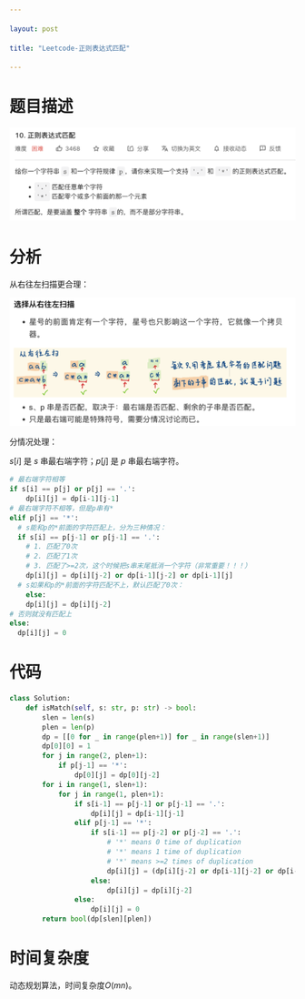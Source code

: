 ```yaml
---

layout: post

title: "Leetcode-正则表达式匹配"

---
```


# 题目描述

<img src="./typora-user-images/image-20230311121831401.png"/>

# 分析

从右往左扫描更合理：

<img src="./typora-user-images/image-20230311121933196.png"/>

分情况处理：

$s[i]$ 是 $s$ 串最右端字符；$p[j]$ 是 $p$ 串最右端字符。

~~~python
# 最右端字符相等
if s[i] == p[j] or p[j] == '.':
	dp[i][j] = dp[i-1][j-1]
# 最右端字符不相等，但是p串有*
elif p[j] == '*':
  # s能和p的*前面的字符匹配上，分为三种情况：
  if s[i] == p[j-1] or p[j-1] == '.':
    # 1. 匹配了0次
    # 2. 匹配了1次
    # 3. 匹配了>=2次，这个时候把s串末尾抵消一个字符（非常重要！！！）
    dp[i][j] = dp[i][j-2] or dp[i-1][j-2] or dp[i-1][j]
  # s如果和p的*前面的字符匹配不上，默认匹配了0次：
	else:
  	dp[i][j] = dp[i][j-2]
# 否则就没有匹配上
else:
  dp[i][j] = 0
~~~

# 代码

~~~python
class Solution:
    def isMatch(self, s: str, p: str) -> bool:
        slen = len(s)
        plen = len(p)
        dp = [[0 for _ in range(plen+1)] for _ in range(slen+1)]
        dp[0][0] = 1
        for j in range(2, plen+1):
            if p[j-1] == '*':
                dp[0][j] = dp[0][j-2]
        for i in range(1, slen+1):
            for j in range(1, plen+1):
                if s[i-1] == p[j-1] or p[j-1] == '.':
                    dp[i][j] = dp[i-1][j-1]
                elif p[j-1] == '*':
                    if s[i-1] == p[j-2] or p[j-2] == '.':
                        # '*' means 0 time of duplication
                        # '*' means 1 time of duplication
                        # '*' means >=2 times of duplication
                        dp[i][j] = (dp[i][j-2] or dp[i-1][j-2] or dp[i-1][j])
                    else:
                        dp[i][j] = dp[i][j-2]
                else:
                    dp[i][j] = 0
        return bool(dp[slen][plen])
~~~

# 时间复杂度

动态规划算法，时间复杂度$O(mn)$。